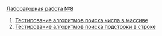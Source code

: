 <a href="https://vk.com/doc-78641724_369031594?hash=40b0a8da269fab4b0f&dl=cfb7be3ab559489342">Лабораторная работа №8</a>  
  
  
  1. <a href="https://github.com/EliseevVadim/Lab8/tree/master/8.1">Тестирование алгоритмов поиска числа в массиве</a>  
  2. <a href="https://github.com/EliseevVadim/Lab8/tree/master/8.2">Тестирование алгоритмов поиска подстроки в строке</a> 
